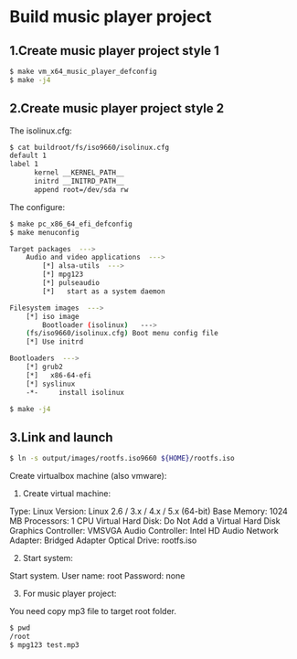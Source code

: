 
# Build music player project

## 1.Create music player project style 1

```bash
$ make vm_x64_music_player_defconfig
$ make -j4
```


## 2.Create music player project style 2

The isolinux.cfg:

```bash
$ cat buildroot/fs/iso9660/isolinux.cfg
default 1
label 1
      kernel __KERNEL_PATH__
      initrd __INITRD_PATH__
      append root=/dev/sda rw
```

The configure:

```bash
$ make pc_x86_64_efi_defconfig
$ make menuconfig
```

```bash
Target packages  --->
    Audio and video applications  --->
        [*] alsa-utils  --->
        [*] mpg123
        [*] pulseaudio
        [*]   start as a system daemon

Filesystem images  --->
    [*] iso image
        Bootloader (isolinux)   --->
    (fs/iso9660/isolinux.cfg) Boot menu config file
    [*] Use initrd

Bootloaders  --->
    [*] grub2
    [*]   x86-64-efi
    [*] syslinux
    -*-     install isolinux
```

```bash
$ make -j4
```


## 3.Link and launch

```bash
$ ln -s output/images/rootfs.iso9660 ${HOME}/rootfs.iso
```

Create virtualbox machine (also vmware):

1. Create virtual machine:

Type: Linux
Version: Linux 2.6 / 3.x / 4.x / 5.x (64-bit)
Base Memory: 1024 MB
Processors: 1 CPU
Virtual Hard Disk: Do Not Add a Virtual Hard Disk
Graphics Controller: VMSVGA
Audio Controller: Intel HD Audio
Network Adapter: Bridged Adapter
Optical Drive: rootfs.iso

2. Start system:

Start system.
User name: root
Password: none

3. For music player project:

You need copy mp3 file to target root folder.

```bash
$ pwd
/root
$ mpg123 test.mp3
```

